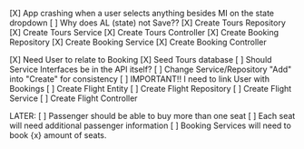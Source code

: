﻿[X] App crashing when a user selects anything besides MI on the state dropdown
[ ] Why does AL (state) not Save??
[X] Create Tours Repository
[X] Create Tours Service
[X] Create Tours Controller
[X] Create Booking Repository
[X] Create Booking Service
[X] Create Booking Controller

[X] Need User to relate to Booking
[X] Seed Tours database
[ ] Should Service Interfaces be in the API itself?
[ ] Change Service/Repository "Add" into "Create" for consistency
[ ] IMPORTANT!! I need to link User with Bookings
[ ] Create Flight Entity
[ ] Create Flight Repository
[ ] Create Flight Service
[ ] Create Flight Controller



LATER:
[ ] Passenger should be able to buy more than one seat
[ ] Each seat will need additional passenger information
[ ] Booking Services will need to book {x} amount of seats.